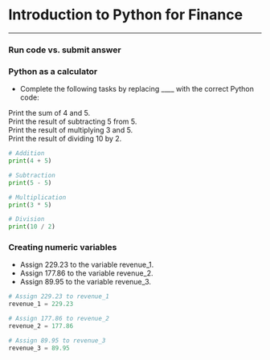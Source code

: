 # Introduction to Python for Finance
---
### Run code vs. submit answer
### Python as a calculator
* Complete the following tasks by replacing ____ with the correct Python code:
   
Print the sum of 4 and 5.   
Print the result of subtracting 5 from 5.   
Print the result of multiplying 3 and 5.   
Print the result of dividing 10 by 2.   
```python
# Addition
print(4 + 5)

# Subtraction
print(5 - 5)

# Multiplication
print(3 * 5)

# Division
print(10 / 2)
```
### Creating numeric variables
* Assign 229.23 to the variable revenue_1.
* Assign 177.86 to the variable revenue_2.
* Assign 89.95 to the variable revenue_3.
```python
# Assign 229.23 to revenue_1
revenue_1 = 229.23

# Assign 177.86 to revenue_2
revenue_2 = 177.86

# Assign 89.95 to revenue_3
revenue_3 = 89.95
```
